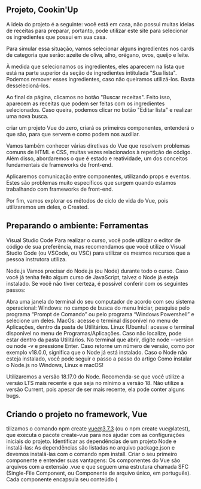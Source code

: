 ## Projeto, Cookin'Up

A ideia do projeto é a seguinte: você está em casa, não possui muitas ideias de receitas para preparar, portanto, pode utilizar este site para selecionar os ingredientes que possui em sua casa.

Para simular essa situação, vamos selecionar alguns ingredientes nos cards de categoria que serão: azeite de oliva, alho, orégano, ovos, queijo e leite.

À medida que selecionamos os ingredientes, eles aparecem na lista que está na parte superior da seção de ingredientes intitulada "Sua lista". Podemos remover esses ingredientes, caso não queiramos utilizá-los. Basta desselecioná-los.

Ao final da página, clicamos no botão "Buscar receitas". Feito isso, aparecem as receitas que podem ser feitas com os ingredientes selecionados. Caso queira, podemos clicar no botão "Editar lista" e realizar uma nova busca.

criar um projeto Vue do zero, criará os primeiros componentes, entenderá o que são, para que servem e como podem nos auxiliar.

Vamos também conhecer várias diretivas do Vue que resolvem problemas comuns de HTML e CSS, muitas vezes relacionados à repetição de código. Além disso, abordaremos o que é estado e reatividade, um dos conceitos fundamentais de frameworks de front-end.

Aplicaremos comunicação entre componentes, utilizando props e eventos. Estes são problemas muito específicos que surgem quando estamos trabalhando com frameworks de front-end.

Por fim, vamos explorar os métodos de ciclo de vida do Vue, pois utilizaremos um deles, o Created.

## Preparando o ambiente: Ferramentas

Visual Studio Code
Para realizar o curso, você pode utilizar o editor de código de sua preferência, mas recomendamos que você utilize o Visual Studio Code (ou VSCode, ou VSC) para utilizar os mesmos recursos que a pessoa instrutora utiliza.

Node.js
Vamos precisar do Node.js (ou Node) durante todo o curso. Caso você já tenha feito algum curso de JavaScript, talvez o Node já esteja instalado. Se você não tiver certeza, é possível conferir com os seguintes passos:

Abra uma janela do terminal do seu computador de acordo com seu sistema operacional:
Windows: no campo de busca do menu Iniciar, pesquise pelo programa “Prompt de Comando” ou pelo programa “Windows Powershell” e selecione um deles.
MacOs: acesse o terminal disponível no menu de Aplicações, dentro da pasta de Utilitários.
Linux (Ubuntu): acesse o terminal disponível no menu de Programas/Aplicações. Caso não localize, pode estar dentro da pasta Utilitários.
No terminal que abrir, digite node --version ou node -v e pressione Enter. Caso retorne um número de versão, como por exemplo v18.0.0, significa que o Node já está instalado.
Caso o Node não esteja instalado, você pode seguir o passo a passo do artigo Como instalar o Node.js no Windows, Linux e macOS!

Utilizaremos a versão 18.17.0 do Node. Recomenda-se que você utilize a versão LTS mais recente e que seja no mínimo a versão 18. Não utilize a versão Current, pois apesar de ser mais recente, ela pode conter alguns bugs.

## Criando o projeto no framework, Vue

tilizamos o comando npm create vue@3.7.3 (ou o npm create vue@latest), que executa o pacote create-vue para nos ajudar com as configurações iniciais do projeto.
Identificar as dependências de um projeto Node e instalá-las:
As dependências são listadas no arquivo package.json e devemos instalá-las com o comando npm install.
Criar o seu primeiro componente e entender suas vantagens:
Os componentes do Vue são arquivos com a extensão .vue e que seguem uma estrutura chamada SFC (Single-File Component, ou Componente de arquivo único, em português).
Cada componente encapsula seu conteúdo (<template>), estilos (<style>) e lógica (<script>) em um único arquivo, aumentando a organização do projeto.
Diferenciar estilos “escopados” de estilos normais:
Ao utilizar o atributo scoped em uma tag <style>, os estilos se limitam ao escopo do arquivo atual. Isso quer dizer que eles não vão afetar outros componentes, evitando conflitos de código CSS.
Ainda é possível utilizar tags <style> normais, o que fará com que seus estilos sejam globais.

```js
npm create vue@3.7.3
```

Quando você instalar a primeira vez, ele ira perguntar se você quer instalar o Pacote Create Vue, depois só colocar Y, que no caso é sim

```js
Need to install the following packages:
create-vue@3.7.3
Ok to proceed? (y) y
```

Depois irá aparecer uma opção para você colocar o nome do projeto

```js
Project name: » nome-do-projeto
```
Depois irá perguntar se você gostaria da opção typescript, no meu caso irei utilizar então é yes

```js
? Add TypeScript? » No / Yes
```
Eu coloquei que não

```js
? Add JSX Support? » No / Yes
```

Coloquei Não

```js
? Add Vue Router for Single Page Application development? » No / Yes
```

Não

```js
? Add Pinia for state management? » No / Yes
```

Não 

```js
? Add Vitest for Unit Testing? » No / Yes
```
Não

```js
? Add an End-to-End Testing Solution? » - Use arrow-keys. Return to submit.
>   No
    Cypress
    Nightwatch
    Playwright
```

Não 

```js
? Add ESLint for code quality? » No / Yes
```

Fim, aparecera assim

```js
Scaffolding project in C:\Users\User\Documents\Alura\Front-End\Vue\Projeto\Projeto-Vue\cookin-up...

Done. Now run:

  cd cookin-up
  npm install
  npm run dev
```

## Project Setup

```sh
npm install
```

### Compile and Hot-Reload for Development

```sh
npm run dev
```

### Type-Check, Compile and Minify for Production

```sh
npm run build
```

dando tudo certo, abrira uma URL

```sh
  VITE v4.5.1  ready in 551 ms

  ➜  Local:   http://localhost:5173/
  ➜  Network: use --host to expose
  ➜  press h to show help
```

## Extenões Utilizadas no VsCode

```sh
Vue Language Features (Volar)
```

```sh
TypeScript Vue Plugin (Volar)
```

Habilitando o modo Takeover
Você pode realizar mais uma etapa para otimizar a performance do seu VSCode, que é habilitar o modo Takeover da extensão Volar. Essa etapa é recomendada pelo Vue quando estamos trabalhando em um projeto Vue com TypeScript. Para habilitar esse modo, basta seguir os passos da seção Volar Takeover Mode da documentação.

```sh
https://vuejs.org/guide/typescript/overview.html#volar-takeover-mode
```
```sh
@builtin typeScript
```

## CSS com Escopo

App.vue: abaixo do banner, escrevemos a abreviação Emmet h1.titulo para adicionar um <h1> com a classe titulo. Também vamos preencher este h1 com o "Texto do App.vue"

Assim sendo, dentro do <style scoped>, referenciaremos esta classe .titulo passando a propriedade color com valor red - um clássico teste de CSS.

App.vue

```sh
<template>
    <Banner />
    
    <h1 class="titulo">
        Texto do App.vue
    </h1>
</template>

<style scoped>
.titulo {
    color: red;
}
</style>
```

Ao salvar este arquivo e abrir o navegador, aparece "Texto do App.vue" em vermelho no canto inferior esquerdo do banner

Agora, faremos o mesmo no banner. Dentro do <header>, adicionaremos um <h1> com a mesma classe titulo, preenchido com o texto "Texto do Banner.vue".

Banner.vue

```sh
<template>
    <header class="banner">
        <!-- código omitido -->
        
        <h1 class="titulo">
        Texto do App.vue
        </h1>
    </header>
</template>
```

Será que este <h1> que está com mesma classe influenciado pela classe que declaramos no App.vue, com o estilo de cor vermelha? Novamente, salvamos o arquivo e vamos verificar no navegador.

O "Texto do Banner.vue" é exibido, porém, não está vermelho. Portanto, o estilo que inserimos no App.vue, que deveria colorir de vermelho qualquer elemento com a classe titulo, não está afetando o componente do banner. Essa é a explicação do que significa o scoped (ou "com escopo" em português).

Este atributo indica que os estilos afetam apenas o escopo do arquivo atual, não vazando para outros componentes. Isso é um grande benefício para evitar problemas de conflitos CSS no front-end.

Portanto, é padrão utilizar o <style scoped>, pois auxilia bastante no nosso desenvolvimento.

Mas como realmente funciona internamente? Vamos abrir o navegador e inspecionar o elemento "Texo do App.vue", que está vermelho. Podemos usar a tecla "F12" para abrir o DevTools ou usar as teclas "Ctrl + Shift + C "e passar o cursor por cima de "Texto do App.vue".

```sh
<h1 data-v-7a7a37b1 class="titulo"> Texto do App.vue</h1>
```

No DevTools, podemos visualizar que a tag <h1> está com um atributo chamado data, acompanhado de uma sequência de caracteres. Abaixo, o estilo de cor vermelha está associado à classe titulo e, ao mesmo tempo, identificando este atributo data.

```sh
.titulo[data-v-7a7a37b1] {
    color:red;
}
```
Ao analisar o "texto do Banner.vue", dentro do <header>, podemos verificar que ele também possui um atributo data, mas com um identificador diferente.

```sh
<h1 class="titulo" data-v-3587acbb > Texto do Banner.vue</h1>
```

Isso ocorre porque, quando inserimos o atributo scoped na tag <style> de um componente, o Vue.js adiciona atributos com identificadores únicos para cada componente. Desta forma, todos os elementos do Banner.vue terão o mesmo identificador e não serão afetados pelo estilo de cor vermelha dos elementos do arquivo App.vue.

O Vue.js se utiliza de uma ferramenta chamada PostCSS para aplicar essa diferenciação e evitar conflitos entre os estilos.

Além dos estilos scoped, também temos a possibilidade de declarar um estilo global, se assim desejarmos, no mesmo componente. Para isso, vamos voltar para o VS Code e remover o scoped se quisermos que nossa classe titulo afete qualquer outro componente da nossa aplicação.

App.vue

```sh
<style>
 .titulo {
    color: red;
}
</style>
```

Se salvamos o arquivo e retornamos ao navegador, os dois textos que inserimos estarão coloridos de vermelho.

Além disso, é possível ter uma tag style normal e uma tag style scoped no mesmo componente.

Ademais, outra maneira de usar estilos globais é a que nós já estamos empregando neste projeto. Em "src > assets > main.css", já preparamos alguns estilos globais, como cabeçalhos, por exemplo.

Essa é outra maneira de utilizar estilos globais, uma forma um pouco mais clássica. Portanto, nós temos mais de uma possibilidade. Dependendo do caso de uso, uma pode ser mais adequada do que a outra.

Vamos apenas excluir as modificações do <style> que fizemos recentemente, pois não serão necessárias para o projeto. Ou seja, excluir os estilos e o <h1> tanto do App.vue quanto do Banner.vue. Depois de salvar os arquivos, tudo voltará ao normal quando visualizado no navegador.

Dessa forma, exploramos um pouco mais sobre como os componentes funcionam no Vue e seus estilos.

Documentação

SFC CSS Features

```sh
https://vuejs.org/api/sfc-css-features.html
```

## URL para obter um JSON de categorias:

A URL que utilizamos para obter o JSON de categorias foi disponibilizada a partir de um Gist do GitHub.

Um Gist é basicamente um ou mais blocos de códigos, escritos em qualquer linguagem, que você pode criar no site GitHub Gist. Basta ter uma conta no GitHub, acessar o site e você poderá criar seus próprios Gists!

```sh
https://gist.github.com/
```

Para compartilhar um Gist com quem você quiser, antes de criá-lo, basta alterar a opção “Create secret gist” para “Create public gist”, assim ele se tornará público. Depois de criá-lo, você terá um link como o seguinte:

https://gist.github.com/antonio-evaldo/002ad55e1cf01ef3fc6ee4feb9152964

Cada bloco de código do Gist possui um botão chamado “Raw”, que levará a uma URL para aquele bloco de código específico, que mostra na tela seu código-fonte. Os dois blocos de código do meu gist acima possuem essas URLs:

https://gist.githubusercontent.com/antonio-evaldo/002ad55e1cf01ef3fc6ee4feb9152964/raw/bf463b47860043da3b3604ca60cffc3ad1ba9865/categorias.json

https://gist.githubusercontent.com/antonio-evaldo/002ad55e1cf01ef3fc6ee4feb9152964/raw/bf463b47860043da3b3604ca60cffc3ad1ba9865/receitas.json

```sh
https://gist.githubusercontent.com/antonio-evaldo/002ad55e1cf01ef3fc6ee4feb9152964/raw/bf463b47860043da3b3604ca60cffc3ad1ba9865/categorias.json
```
Exemplo, se você pesquisar em (temperos e especiarias Orégano), (Óleos, Gorduras e Vinagres, Alho), (Óleos, Gorduras e Vinagres, Azite de oliva)
Você irá ver que ele ira buscar a imagem conforme está em receitas.json

receitas.json

```sh
[
  {
    "nome": "Pasta de Alho Assado",
    "ingredientes": [
      "Alho",
      "Azeite de Oliva"
    ],
    "imagem": "pasta_de_alho_assado.png"
  },
  {
    "nome": "Patê de Alho Assado",
    "ingredientes": [
      "Alho",
      "Azeite de Oliva"
    ],
    "imagem": "pate_de_alho_assado.png"
  },
  {
    "nome": "Alho Assado",
    "ingredientes": [
      "Alho",
      "Azeite de Oliva",
      "Orégano"
    ],
    "imagem": "alho_assado.png"
  },
  {
    "nome": "Arroz de Alho",
    "ingredientes": [
      "Arroz",
      "Alho",
      "Óleo"
    ],
    "imagem": "arroz_de_alho.png"
  },
  {
    "nome": "Pão de Alho",
    "ingredientes": [
      "Pão",
      "Manteiga",
      "Alho",
      "Orégano"
    ],
    "imagem": "pao_de_alho.png"
  },
  {
    "nome": "Macarrão de Alho e Óleo",
    "ingredientes": [
      "Macarrão",
      "Alho",
      "Óleo",
      "Manteiga"
    ],
    "imagem": "macarrao_de_alho_e_oleo.png"
  },
  {
    "nome": "Bacalhau com chips de alho",
    "ingredientes": [
      "Bacalhau",
      "Alho",
      "Azeite de Oliva",
      "Limão"
    ],
    "imagem": "bacalhau_com_chips_de_alho.png"
  },
  {
    "nome": "Manteiga com tomilho e alho",
    "ingredientes": [
      "Manteiga",
      "Alho",
      "Tomilho"
    ],
    "imagem": "manteiga_com_tomilho_e_alho.png"
  },
  {
    "nome": "Tortei com recheio de Abóbora",
    "ingredientes": [
      "Massa de pastel",
      "Abóbora",
      "Tomate",
      "Alho",
      "Óleo",
      "Farinha de rosca",
      "Noz moscada"
    ],
    "imagem": "tortei.png"
  },
  {
    "nome": "Creme de Galinha",
    "ingredientes": [
      "Frango",
      "Leite",
      "Creme de Leite",
      "Milho",
      "Ovos"
    ],
    "imagem": "creme_de_galinha.png"
  },
  {
    "nome": "Panqueca",
    "ingredientes": [
      "Farinha de trigo",
      "Manteiga",
      "Leite",
      "Ovos"
    ],
    "imagem": "panqueca.png"
  },
  {
    "nome": "Milkshake de chocolate",
    "ingredientes": [
      "Chocolate",
      "Chantilly"
    ],
    "imagem": "milkshake_de_chocolate.png"
  },
  {
    "nome": "Mousse de chocolate",
    "ingredientes": [
      "Creme de Leite",
      "Chocolate",
      "Ovos",
      "Manteiga"
    ],
    "imagem": "mousse_de_chocolate.png"
  }
]
```

Link, URL, Funcionando

```sh
https://gilberto-goncalves-lima-cookinup-vue.netlify.app/
```

Certificado, Alura, Vue

```sh
https://drive.google.com/drive/folders/1UhelYKsbaRLw4JX66Eomg--gEQBn-tC1
```


